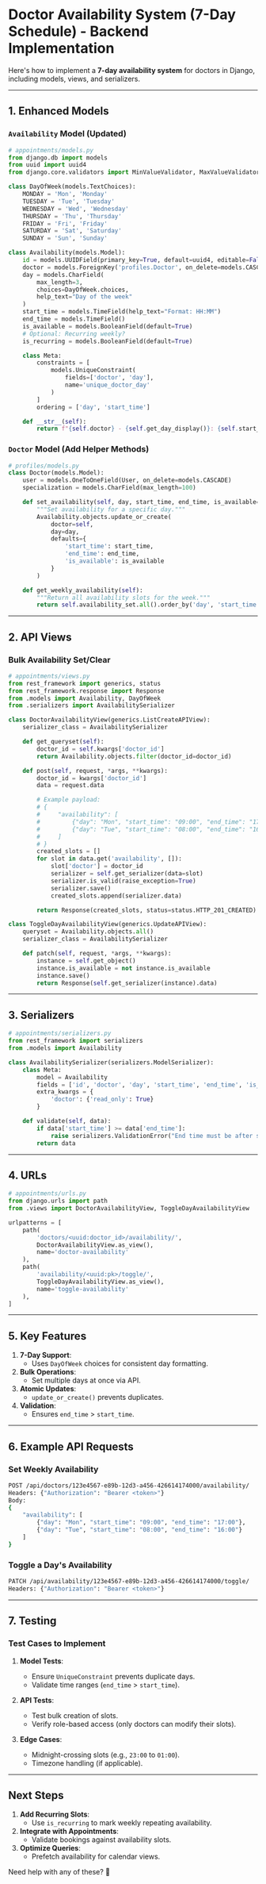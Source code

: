# **Doctor Availability System (7-Day Schedule) - Backend Implementation**

Here's how to implement a **7-day availability system** for doctors in Django, including models, views, and serializers.

---

## **1. Enhanced Models**

### **`Availability` Model (Updated)**
```python
# appointments/models.py
from django.db import models
from uuid import uuid4
from django.core.validators import MinValueValidator, MaxValueValidator

class DayOfWeek(models.TextChoices):
    MONDAY = 'Mon', 'Monday'
    TUESDAY = 'Tue', 'Tuesday'
    WEDNESDAY = 'Wed', 'Wednesday'
    THURSDAY = 'Thu', 'Thursday'
    FRIDAY = 'Fri', 'Friday'
    SATURDAY = 'Sat', 'Saturday'
    SUNDAY = 'Sun', 'Sunday'

class Availability(models.Model):
    id = models.UUIDField(primary_key=True, default=uuid4, editable=False)
    doctor = models.ForeignKey('profiles.Doctor', on_delete=models.CASCADE)
    day = models.CharField(
        max_length=3,
        choices=DayOfWeek.choices,
        help_text="Day of the week"
    )
    start_time = models.TimeField(help_text="Format: HH:MM")
    end_time = models.TimeField()
    is_available = models.BooleanField(default=True)
    # Optional: Recurring weekly?
    is_recurring = models.BooleanField(default=True)

    class Meta:
        constraints = [
            models.UniqueConstraint(
                fields=['doctor', 'day'],
                name='unique_doctor_day'
            )
        ]
        ordering = ['day', 'start_time']

    def __str__(self):
        return f"{self.doctor} - {self.get_day_display()}: {self.start_time}-{self.end_time}"
```

### **`Doctor` Model (Add Helper Methods)**
```python
# profiles/models.py
class Doctor(models.Model):
    user = models.OneToOneField(User, on_delete=models.CASCADE)
    specialization = models.CharField(max_length=100)

    def set_availability(self, day, start_time, end_time, is_available=True):
        """Set availability for a specific day."""
        Availability.objects.update_or_create(
            doctor=self,
            day=day,
            defaults={
                'start_time': start_time,
                'end_time': end_time,
                'is_available': is_available
            }
        )

    def get_weekly_availability(self):
        """Return all availability slots for the week."""
        return self.availability_set.all().order_by('day', 'start_time')
```

---

## **2. API Views**

### **Bulk Availability Set/Clear**
```python
# appointments/views.py
from rest_framework import generics, status
from rest_framework.response import Response
from .models import Availability, DayOfWeek
from .serializers import AvailabilitySerializer

class DoctorAvailabilityView(generics.ListCreateAPIView):
    serializer_class = AvailabilitySerializer

    def get_queryset(self):
        doctor_id = self.kwargs['doctor_id']
        return Availability.objects.filter(doctor_id=doctor_id)

    def post(self, request, *args, **kwargs):
        doctor_id = kwargs['doctor_id']
        data = request.data

        # Example payload:
        # {
        #     "availability": [
        #         {"day": "Mon", "start_time": "09:00", "end_time": "17:00"},
        #         {"day": "Tue", "start_time": "08:00", "end_time": "16:00"}
        #     ]
        # }
        created_slots = []
        for slot in data.get('availability', []):
            slot['doctor'] = doctor_id
            serializer = self.get_serializer(data=slot)
            serializer.is_valid(raise_exception=True)
            serializer.save()
            created_slots.append(serializer.data)

        return Response(created_slots, status=status.HTTP_201_CREATED)

class ToggleDayAvailabilityView(generics.UpdateAPIView):
    queryset = Availability.objects.all()
    serializer_class = AvailabilitySerializer

    def patch(self, request, *args, **kwargs):
        instance = self.get_object()
        instance.is_available = not instance.is_available
        instance.save()
        return Response(self.get_serializer(instance).data)
```

---

## **3. Serializers**
```python
# appointments/serializers.py
from rest_framework import serializers
from .models import Availability

class AvailabilitySerializer(serializers.ModelSerializer):
    class Meta:
        model = Availability
        fields = ['id', 'doctor', 'day', 'start_time', 'end_time', 'is_available']
        extra_kwargs = {
            'doctor': {'read_only': True}
        }

    def validate(self, data):
        if data['start_time'] >= data['end_time']:
            raise serializers.ValidationError("End time must be after start time.")
        return data
```

---

## **4. URLs**
```python
# appointments/urls.py
from django.urls import path
from .views import DoctorAvailabilityView, ToggleDayAvailabilityView

urlpatterns = [
    path(
        'doctors/<uuid:doctor_id>/availability/',
        DoctorAvailabilityView.as_view(),
        name='doctor-availability'
    ),
    path(
        'availability/<uuid:pk>/toggle/',
        ToggleDayAvailabilityView.as_view(),
        name='toggle-availability'
    ),
]
```

---

## **5. Key Features**
1. **7-Day Support**:  
   - Uses `DayOfWeek` choices for consistent day formatting.  
2. **Bulk Operations**:  
   - Set multiple days at once via API.  
3. **Atomic Updates**:  
   - `update_or_create()` prevents duplicates.  
4. **Validation**:  
   - Ensures `end_time` > `start_time`.  

---

## **6. Example API Requests**
### **Set Weekly Availability**
```bash
POST /api/doctors/123e4567-e89b-12d3-a456-426614174000/availability/
Headers: {"Authorization": "Bearer <token>"}
Body:
{
    "availability": [
        {"day": "Mon", "start_time": "09:00", "end_time": "17:00"},
        {"day": "Tue", "start_time": "08:00", "end_time": "16:00"}
    ]
}
```

### **Toggle a Day's Availability**
```bash
PATCH /api/availability/123e4567-e89b-12d3-a456-426614174000/toggle/
Headers: {"Authorization": "Bearer <token>"}
```

---

## **7. Testing**
### **Test Cases to Implement**
1. **Model Tests**:  
   - Ensure `UniqueConstraint` prevents duplicate days.  
   - Validate time ranges (`end_time` > `start_time`).  

2. **API Tests**:  
   - Test bulk creation of slots.  
   - Verify role-based access (only doctors can modify their slots).  

3. **Edge Cases**:  
   - Midnight-crossing slots (e.g., `23:00` to `01:00`).  
   - Timezone handling (if applicable).  

---

## **Next Steps**
1. **Add Recurring Slots**:  
   - Use `is_recurring` to mark weekly repeating availability.  
2. **Integrate with Appointments**:  
   - Validate bookings against availability slots.  
3. **Optimize Queries**:  
   - Prefetch availability for calendar views.  

Need help with any of these? 🚀